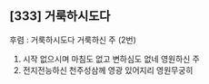 ## [333] 거룩하시도다

후렴 : 거룩하시도다 거룩하신 주 (2번)
1) 시작 없으시며 마침도 없고 변하심도 없네 영원하신 주
2) 전지전능하신 천주성삼께 영광 있어지리 영원무궁히

